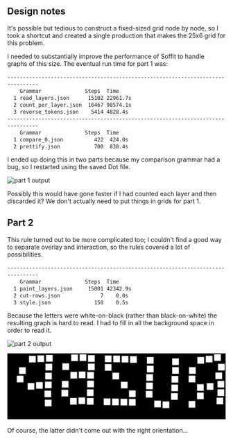## Design notes

It's possible but tedious to construct a fixed-sized grid node by node,
so I took a shortcut and created a single production that makes the
25x6 grid for this problem.

I needed to substantially improve the performance of Soffit to handle
graphs of this size.  The eventual run time for part 1 was:

```
--------------------------------------------------------------------------------
    Grammar              Steps  Time  
  1 read_layers.json      15102 22961.7s
  2 count_per_layer.json  16467 98574.1s
  3 reverse_tokens.json    5414 4828.4s
--------------------------------------------------------------------------------
    Grammar              Steps  Time  
  1 compare_0.json          422  424.0s
  2 prettify.json           700  830.4s
```

I ended up doing this in two parts because my comparison grammar had a bug,
so I restarted using the saved Dot file.

![part 1 output](output-part-1.svg)

Possibly this would have gone faster if I had counted each layer and then discarded it?
We don't actually need to put things in grids for part 1.

## Part 2

This rule turned out to be more complicated too; I couldn't find a good way
to separate overlay and interaction, so the rules covered a lot of possibilities.

```
--------------------------------------------------------------------------------
    Grammar              Steps  Time  
  1 paint_layers.json     15001 42342.9s
  2 cut-rows.json             7    0.0s
  3 style.json              150    0.5s
```

Because the letters were white-on-black (rather than black-on-white) the resulting
graph is hard to read.  I had to fill in all the background space in order to read it.

![part 2 output](output-part-2.svg)

![part 2 output with black background](output-part-2-background.svg)

Of course, the latter didn't come out with the right orientation...
